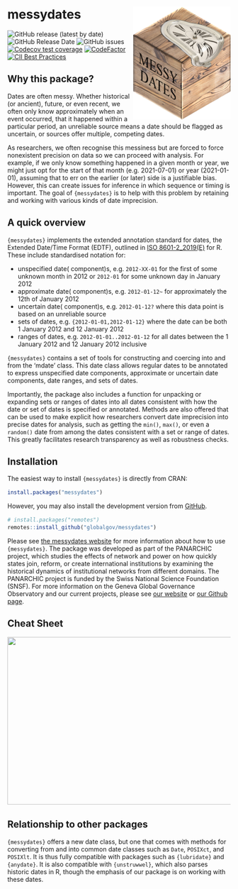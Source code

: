 
# messydates <img src="man/figures/messydates_hexlogo.png" align="right" width="220"/>

<!-- README.md is generated from README.Rmd. Please edit that file -->
<!-- badges: start -->

![GitHub release (latest by
date)](https://img.shields.io/github/v/release/globalgov/messydates)
![GitHub Release
Date](https://img.shields.io/github/release-date/globalgov/messydates)
![GitHub
issues](https://img.shields.io/github/issues-raw/globalgov/messydates)
[![Codecov test
coverage](https://codecov.io/gh/globalgov/messydates/branch/main/graph/badge.svg)](https://app.codecov.io/gh/globalgov/messydates?branch=main)
[![CodeFactor](https://www.codefactor.io/repository/github/globalgov/messydates/badge)](https://www.codefactor.io/repository/github/globalgov/messydates)
[![CII Best
Practices](https://bestpractices.coreinfrastructure.org/projects/5061/badge)](https://bestpractices.coreinfrastructure.org/projects/5061)
<!-- badges: end -->

## Why this package?

Dates are often messy. Whether historical (or ancient), future, or even
recent, we often only know approximately when an event occurred, that it
happened within a particular period, an unreliable source means a date
should be flagged as uncertain, or sources offer multiple, competing
dates.

As researchers, we often recognise this messiness but are forced to
force nonexistent precision on data so we can proceed with analysis. For
example, if we only know something happened in a given month or year, we
might just opt for the start of that month (e.g. 2021-07-01) or year
(2021-01-01), assuming that to err on the earlier (or later) side is a
justifiable bias. However, this can create issues for inference in which
sequence or timing is important. The goal of `{messydates}` is to help
with this problem by retaining and working with various kinds of date
imprecision.

## A quick overview

`{messydates}` implements the extended annotation standard for dates,
the Extended Date/Time Format (EDTF), outlined in [ISO
8601-2_2019(E)](https://www.iso.org/standard/70908.html) for R. These
include standardised notation for:

-   unspecified date( component)s, e.g. `2012-XX-01` for the first of
    some unknown month in 2012 or `2012-01` for some unknown day in
    January 2012
-   approximate date( component)s, e.g. `2012-01-12~` for approximately
    the 12th of January 2012
-   uncertain date( component)s, e.g. `2012-01-12?` where this data
    point is based on an unreliable source
-   sets of dates, e.g. `{2012-01-01,2012-01-12}` where the date can be
    both 1 January 2012 and 12 January 2012
-   ranges of dates, e.g. `2012-01-01..2012-01-12` for all dates between
    the 1 January 2012 and 12 January 2012 inclusive

`{messydates}` contains a set of tools for constructing and coercing
into and from the ‘mdate’ class. This date class allows regular dates to
be annotated to express unspecified date components, approximate or
uncertain date components, date ranges, and sets of dates.

Importantly, the package also includes a function for unpacking or
expanding sets or ranges of dates into all dates consistent with how the
date or set of dates is specified or annotated. Methods are also offered
that can be used to make explicit how researchers convert date
imprecision into precise dates for analysis, such as getting the
`min()`, `max()`, or even a `random()` date from among the dates
consistent with a set or range of dates. This greatly facilitates
research transparency as well as robustness checks.

## Installation

The easiest way to install `{messydates}` is directly from CRAN:

``` r
install.packages("messydates")
```

However, you may also install the development version from
[GitHub](https://github.com/).

``` r
# install.packages("remotes")
remotes::install_github("globalgov/messydates")
```

Please see [the messydates
website](https://globalgov.github.io/messydates/) for more information
about how to use `{messydates}`. The package was developed as part of
the PANARCHIC project, which studies the effects of network and power on
how quickly states join, reform, or create international institutions by
examining the historical dynamics of institutional networks from
different domains. The PANARCHIC project is funded by the Swiss National
Science Foundation (SNSF). For more information on the Geneva Global
Governance Observatory and our current projects, please see [our
website](https://panarchic.ch) or [our Github
page](https://github.com/globalgov).

## Cheat Sheet

<a href="https://github.com/globalgov/messydates/blob/main/man/figures/cheatsheet.pdf"><img src="https://raw.githubusercontent.com/globalgov/messydates/main/man/figures/cheatsheet.png" width="525" height="378"/></a>

## Relationship to other packages

`{messydates}` offers a new date class, but one that comes with methods
for converting from and into common date classes such as `Date`,
`POSIXct`, and `POSIXlt`. It is thus fully compatible with packages such
as `{lubridate}` and `{anydate}`. It is also compatible with
`{unstruwwel}`, which also parses historic dates in R, though the
emphasis of our package is on working with these dates.
